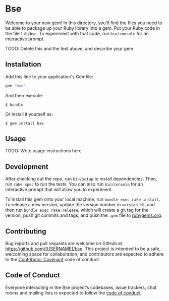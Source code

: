 # Bse

Welcome to your new gem! In this directory, you'll find the files you need to be able to package up your Ruby library into a gem. Put your Ruby code in the file `lib/bse`. To experiment with that code, run `bin/console` for an interactive prompt.

TODO: Delete this and the text above, and describe your gem

## Installation

Add this line to your application's Gemfile:

```ruby
gem 'bse'
```

And then execute:

    $ bundle

Or install it yourself as:

    $ gem install bse

## Usage

TODO: Write usage instructions here

## Development

After checking out the repo, run `bin/setup` to install dependencies. Then, run `rake spec` to run the tests. You can also run `bin/console` for an interactive prompt that will allow you to experiment.

To install this gem onto your local machine, run `bundle exec rake install`. To release a new version, update the version number in `version.rb`, and then run `bundle exec rake release`, which will create a git tag for the version, push git commits and tags, and push the `.gem` file to [rubygems.org](https://rubygems.org).

## Contributing

Bug reports and pull requests are welcome on GitHub at https://github.com/[USERNAME]/bse. This project is intended to be a safe, welcoming space for collaboration, and contributors are expected to adhere to the [Contributor Covenant](http://contributor-covenant.org) code of conduct.

## Code of Conduct

Everyone interacting in the Bse project’s codebases, issue trackers, chat rooms and mailing lists is expected to follow the [code of conduct](https://github.com/[USERNAME]/bse/blob/master/CODE_OF_CONDUCT.md).
